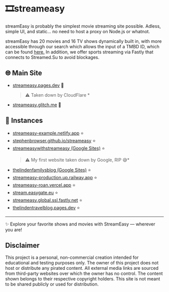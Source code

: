 # 🎞️streameasy
streamEasy is probably the simplest movie streaming site possible. 
Adless, simple UI, and static... no need to host a proxy on Node.js or whatnot.

streamEasy has 20 movies and 16 TV shows dynamically built in, with more accessible through our search which allows the input of a TMBD ID, which can be found [here.](https://streameasy.glitch.me/tmdb-id-finder.html) In addition, we offer sports streaming via Fastly that connects to Streamed.Su to avoid blockages.


## 🌐 Main Site
- [streameasy.pages.dev](https://streameasy.pages.dev) 🌟
  > ⚠️ Taken down by CloudFlare *
- [streameasy.glitch.me](https://streameasy.glitch.me) 🌟
## 🚀 Instances
- [streameasy-example.netlify.app](https://streameasy-example.netlify.app) ⭐   
- [stephenbrowser.github.io/streameasy](https://stephenbrowser.github.io/streameasy) ⭐  
- [streameasywithstreameasy (Google Sites)](https://sites.google.com/view/streameasywithstreameasy) ⭐  
  > ⚠️ My first website taken down by Google, RIP 😅*
- [thelindenfamilysblog (Google Sites)](https://sites.google.com/view/thelindenfamilysblog) ⭐  
- [streameasy-production.up.railway.app](https://streameasy-production.up.railway.app) ⭐  
- [streameasy-roan.vercel.app](https://streameasy-roan.vercel.app) ⭐  
- [stream.easygate.eu](https://stream.easygate.eu) ⭐
- [streameasy.global.ssl.fastly.net](streameasy.global.ssl.fastly.net) ⭐
- [thelindentravelblog.pages.dev](https://thelindentravelblog.pages.dev) ⭐

---

✨ Explore your favorite shows and movies with StreamEasy — wherever you are!

## Disclaimer
This project is a personal, non-commercial creation intended for educational and testing purposes only. The owner of this project does not host or distribute any pirated content. All external media links are sourced from third-party websites over which the owner has no control. The content shown belongs to their respective copyright holders. This site is not meant to be shared publicly or used for distribution.


